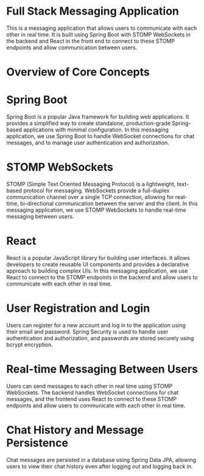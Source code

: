 


# Full Stack Messaging Application

This is a messaging application that allows users to communicate with each other in real time. It is built using Spring Boot with STOMP WebSockets in the backend and React in the front end to connect to these STOMP endpoints and allow communication between users.

# Overview of Core Concepts
# Spring Boot
Spring Boot is a popular Java framework for building web applications. It provides a simplified way to create standalone, production-grade Spring-based applications with minimal configuration. In this messaging application, we use Spring Boot to handle WebSocket connections for chat messages, and to manage user authentication and authorization.

# STOMP WebSockets

STOMP (Simple Text Oriented Messaging Protocol) is a lightweight, text-based protocol for messaging. WebSockets provide a full-duplex communication channel over a single TCP connection, allowing for real-time, bi-directional communication between the server and the client. In this messaging application, we use STOMP WebSockets to handle real-time messaging between users.

# React

React is a popular JavaScript library for building user interfaces. It allows developers to create reusable UI components and provides a declarative approach to building complex UIs. In this messaging application, we use React to connect to the STOMP endpoints in the backend and allow users to communicate with each other in real time.

# User Registration and Login

Users can register for a new account and log in to the application using their email and password. Spring Security is used to handle user authentication and authorization, and passwords are stored securely using bcrypt encryption.

# Real-time Messaging Between Users

Users can send messages to each other in real time using STOMP WebSockets. The backend handles WebSocket connections for chat messages, and the frontend uses React to connect to these STOMP endpoints and allow users to communicate with each other in real time.

# Chat History and Message Persistence

Chat messages are persisted in a database using Spring Data JPA, allowing users to view their chat history even after logging out and logging back in.
